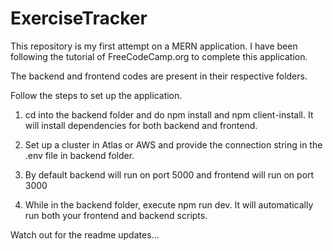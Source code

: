 # ExerciseTracker

This repository is my first attempt on a MERN application. I have been following the tutorial of FreeCodeCamp.org to complete this application.

The backend and frontend codes are present in their respective folders. 

Follow the steps to set up the application.

1. cd into the backend folder and do npm install and npm client-install. It will install dependencies for both backend and frontend.

2. Set up a cluster in Atlas or AWS and provide the connection string in the .env file in backend folder. 

3. By default backend will run on port 5000 and frontend will run on port 3000

4. While in the backend folder, execute npm run dev. It will automatically run both your frontend and backend scripts. 

Watch out for the readme updates...
